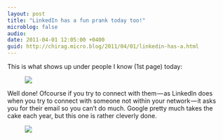 ```yaml
---
layout: post
title: "LinkedIn has a fun prank today too!"
microblog: false
audio: 
date: 2011-04-01 12:05:00 +0400
guid: http://chirag.micro.blog/2011/04/01/linkedin-has-a.html
---
```

<p>This is what shows up under people I know (1st page) today:</p>
<figure><img src="https://cdtestweb.files.wordpress.com/2011/04/08313-0cpyavm1i2-7zhutf.png"></figure><p>Well done! Ofcourse if you try to connect with them — as LinkedIn does when you try to connect with someone not within your network — it asks you for their email so you can’t do much. Google pretty much takes the cake each year, but this one is rather cleverly done.</p>
<figure><img src="https://cdtestweb.files.wordpress.com/2011/04/9fe1c-0nbhjs0doxt1v5rdr.png"></figure>

